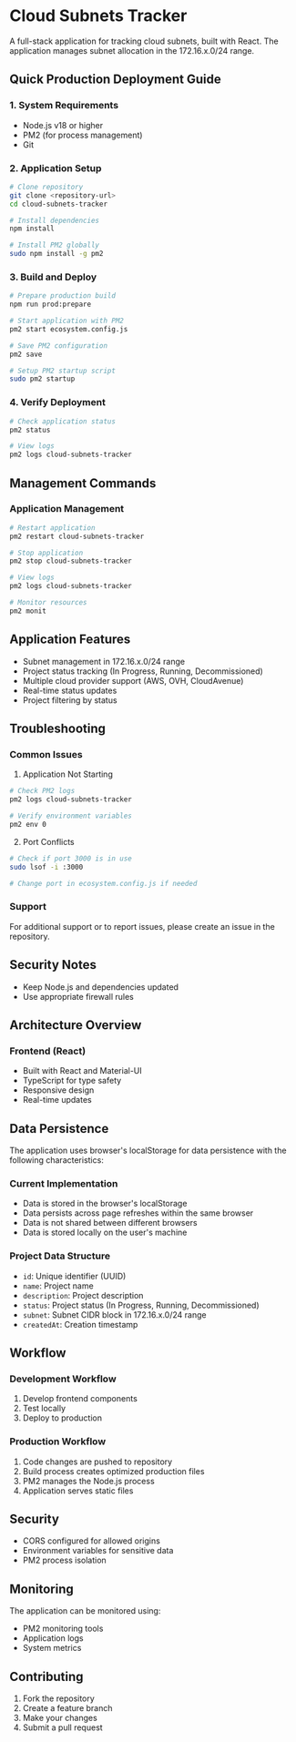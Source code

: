 # Cloud Subnets Tracker

A full-stack application for tracking cloud subnets, built with React. The application manages subnet allocation in the 172.16.x.0/24 range.

## Quick Production Deployment Guide

### 1. System Requirements
- Node.js v18 or higher
- PM2 (for process management)
- Git

### 2. Application Setup
```bash
# Clone repository
git clone <repository-url>
cd cloud-subnets-tracker

# Install dependencies
npm install

# Install PM2 globally
sudo npm install -g pm2
```

### 3. Build and Deploy
```bash
# Prepare production build
npm run prod:prepare

# Start application with PM2
pm2 start ecosystem.config.js

# Save PM2 configuration
pm2 save

# Setup PM2 startup script
sudo pm2 startup
```

### 4. Verify Deployment
```bash
# Check application status
pm2 status

# View logs
pm2 logs cloud-subnets-tracker
```

## Management Commands

### Application Management
```bash
# Restart application
pm2 restart cloud-subnets-tracker

# Stop application
pm2 stop cloud-subnets-tracker

# View logs
pm2 logs cloud-subnets-tracker

# Monitor resources
pm2 monit
```

## Application Features
- Subnet management in 172.16.x.0/24 range
- Project status tracking (In Progress, Running, Decommissioned)
- Multiple cloud provider support (AWS, OVH, CloudAvenue)
- Real-time status updates
- Project filtering by status

## Troubleshooting

### Common Issues

1. Application Not Starting
```bash
# Check PM2 logs
pm2 logs cloud-subnets-tracker

# Verify environment variables
pm2 env 0
```

2. Port Conflicts
```bash
# Check if port 3000 is in use
sudo lsof -i :3000

# Change port in ecosystem.config.js if needed
```

### Support
For additional support or to report issues, please create an issue in the repository.

## Security Notes
- Keep Node.js and dependencies updated
- Use appropriate firewall rules

## Architecture Overview

### Frontend (React)
- Built with React and Material-UI
- TypeScript for type safety
- Responsive design
- Real-time updates

## Data Persistence

The application uses browser's localStorage for data persistence with the following characteristics:

### Current Implementation
- Data is stored in the browser's localStorage
- Data persists across page refreshes within the same browser
- Data is not shared between different browsers
- Data is stored locally on the user's machine

### Project Data Structure
- `id`: Unique identifier (UUID)
- `name`: Project name
- `description`: Project description
- `status`: Project status (In Progress, Running, Decommissioned)
- `subnet`: Subnet CIDR block in 172.16.x.0/24 range
- `createdAt`: Creation timestamp

## Workflow

### Development Workflow
1. Develop frontend components
2. Test locally
3. Deploy to production

### Production Workflow
1. Code changes are pushed to repository
2. Build process creates optimized production files
3. PM2 manages the Node.js process
4. Application serves static files

## Security

- CORS configured for allowed origins
- Environment variables for sensitive data
- PM2 process isolation

## Monitoring

The application can be monitored using:
- PM2 monitoring tools
- Application logs
- System metrics

## Contributing

1. Fork the repository
2. Create a feature branch
3. Make your changes
4. Submit a pull request
